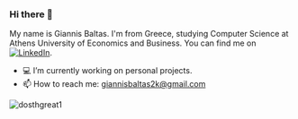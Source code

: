 ### Hi there 👋

My name is Giannis Baltas. I'm from Greece, studying Computer Science at Athens University of Economics and Business. You can find me on  [![LinkedIn][3.2]][2].
- 💻 I’m currently working on personal projects.
- 📫 How to reach me: giannisbaltas2k@gmail.com

![dosthgreat1](https://user-images.githubusercontent.com/56088382/106472911-d58e7380-64ab-11eb-9ea9-35137fd73704.jpg)
<!-- links to your social media accounts -->

[1]: https://github.com/johnnycleaver
[2]: https://www.linkedin.com/in/giannis-baltas-950007204/

<!-- links to social media icons -->

<!-- icons with padding -->
[2.1]: http://i.imgur.com/0o48UoR.png (github icon with padding)

<!-- icons without padding -->

[2.2]: http://i.imgur.com/9I6NRUm.png (github icon without padding)
[3.2]: https://raw.githubusercontent.com/MartinHeinz/MartinHeinz/master/linkedin-3-16.png (LinkedIn icon without padding)
